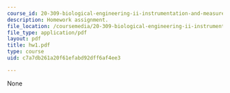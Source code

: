 ```yaml
---
course_id: 20-309-biological-engineering-ii-instrumentation-and-measurement-fall-2006
description: Homework assignment.
file_location: /coursemedia/20-309-biological-engineering-ii-instrumentation-and-measurement-fall-2006/c7a7db261a20f61efabd92dff6af4ee3_hw1.pdf
file_type: application/pdf
layout: pdf
title: hw1.pdf
type: course
uid: c7a7db261a20f61efabd92dff6af4ee3

---
```

None